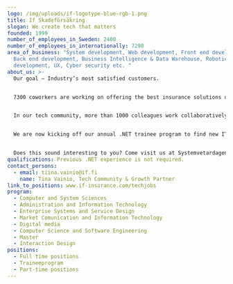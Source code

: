 ```yaml
---
logo: /img/uploads/if-logotype-blue-rgb-1.png
title: If Skadeförsäkring
slogan: We create tech that matters
founded: 1999
number_of_employees_in_Sweden: 2400
number_of_employees_in_internationally: 7298
area_of_business: "System development, Web development, Front end development,
  Back end development, Business Intelligence & Data Warehouse, Robotics
  development, UX, Cyber security etc. "
about_us: >-
  Our goal – Industry’s most satisfied customers.


  7300 coworkers are working on offering the best insurance solutions on the market to our customers, including both private and commercial customers. 


  In our tech community, more than 1000 colleagues work collaboratively to create tech that matters. 


  We are now kicking off our annual .NET trainee program to find new IT talents with a passion for programming. This is directed towards you who wants to develop yourself together with inspiring colleagues, in a program that provides a smooth transition from studies to working life. You will learn to use technologies and tools such as .NET Core, C#, React, and Azure.


  Does this sound interesting to you? Come visit us at Systemvetardagen to find out more!
qualifications: Previous .NET experience is not required.
contact_persons:
  - email: tiina.vainio@if.fi
    name: Tina Vainio, Tech Community & Growth Partner
link_to_positions: www.if-insurance.com/techjobs
program:
  - Computer and System Sciences
  - Administration and Information Technology
  - Enterprise Systems and Service Design
  - Market Comunication and Information Technology
  - Digital media
  - Computer Science and Software Engineering
  - Master
  - Interaction Design
positions:
  - Full time positions
  - Traineeprogram
  - Part-time positions
---
```

